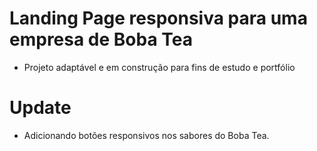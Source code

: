 # Landing Page responsiva para uma empresa de Boba Tea
- Projeto adaptável e em construção para fins de estudo e portfólio

# Update
- Adicionando botões responsivos nos sabores do Boba Tea.
